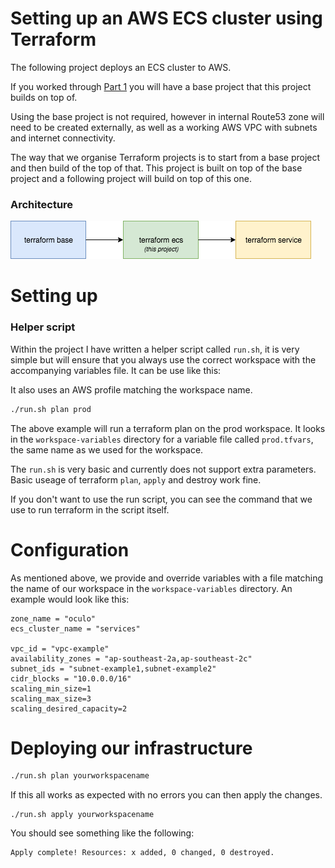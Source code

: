 # Setting up an AWS ECS cluster using Terraform

The following project deploys an ECS cluster to AWS.

If you worked through [Part 1](https://medium.com/@brendanspinks/terraform-on-aws-using-remote-state-backends-with-workspaces-7e0f2f341b2b) you will have a base project that this project builds on top of.

Using the base project is not required, however in internal Route53 zone will need to be created externally, as well as a working AWS VPC with subnets and internet connectivity.

The way that we organise Terraform projects is to start from a base project and then build of the top of that. This project is built on top of the base project and a following project will build on top of this one.

### Architecture

![alt text](terraform.png "Title")

# Setting up

### Helper script

Within the project I have written a helper script called `run.sh`, it is very simple but will ensure that you always use the correct workspace with the accompanying variables file. It can be use like this:

It also uses an AWS profile matching the workspace name.

```sh
./run.sh plan prod
```

The above example will run a terraform plan on the prod workspace. It looks in the `workspace-variables` directory for a variable file called `prod.tfvars`, the same name as we used for the workspace.

The `run.sh` is very basic and currently does not support extra parameters. Basic useage of terraform `plan`, `apply` and destroy work fine.

If you don't want to use the run script, you can see the command that we use to run terraform in the script itself.

# Configuration

As mentioned above, we provide and override variables with a file matching the name of our workspace in the `workspace-variables` directory. An example would look like this:

```
zone_name = "oculo"
ecs_cluster_name = "services"

vpc_id = "vpc-example"
availability_zones = "ap-southeast-2a,ap-southeast-2c"
subnet_ids = "subnet-example1,subnet-example2"
cidr_blocks = "10.0.0.0/16"
scaling_min_size=1
scaling_max_size=3
scaling_desired_capacity=2
```

# Deploying our infrastructure

```sh
./run.sh plan yourworkspacename
```

If this all works as expected with no errors you can then apply the changes.

```
./run.sh apply yourworkspacename
```

You should see something like the following:

```sh
Apply complete! Resources: x added, 0 changed, 0 destroyed.
```

